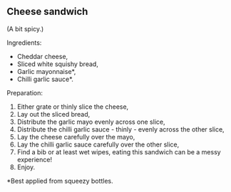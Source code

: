## Cheese sandwich   
(A bit spicy.)


Ingredients:

* Cheddar cheese,
* Sliced white squishy bread,
* Garlic mayonnaise\*,
* Chilli garlic sauce\*.


Preparation:

1. Either grate or thinly slice the cheese,
2. Lay out the sliced bread,
3. Distribute the garlic mayo evenly across one slice,
4. Distribute the chilli garlic sauce - thinly -  evenly across the other slice,
5. Lay the cheese carefully over the mayo,
6. Lay the chilli garlic sauce carefully over the other slice,
7. Find a bib or at least wet wipes, eating this sandwich can be a messy experience!
8. Enjoy.


\*Best applied from squeezy bottles.
